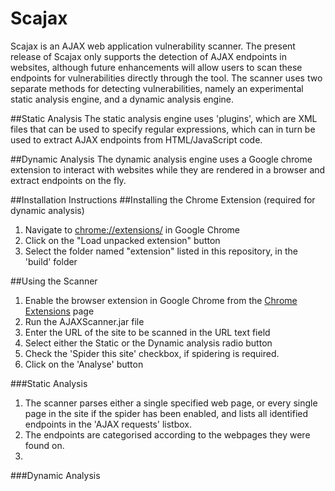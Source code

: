 # Scajax
Scajax is an AJAX web application vulnerability scanner. The present release of Scajax only supports the detection of AJAX endpoints in websites, although future enhancements will allow users to scan these endpoints for vulnerabilities directly through the tool. The scanner uses two separate methods for detecting vulnerabilities, namely an experimental static analysis engine, and a dynamic analysis engine.

##Static Analysis
The static analysis engine uses 'plugins', which are XML files that can be used to specify regular expressions, which can in turn be used to extract AJAX endpoints from HTML/JavaScript code.

##Dynamic Analysis
The dynamic analysis engine uses a Google chrome extension to interact with websites while they are rendered in a browser and extract endpoints on the fly.

##Installation Instructions
##Installing the Chrome Extension (required for dynamic analysis)
1. Navigate to [chrome://extensions/](chrome://extensions/) in Google Chrome
2. Click on the "Load unpacked extension" button
3. Select the folder named "extension" listed in this repository, in the 'build' folder

##Using the Scanner
1. Enable the browser extension in Google Chrome from the [Chrome Extensions](chrome://extensions/) page
2. Run the AJAXScanner.jar file
3. Enter the URL of the site to be scanned in the URL text field
4. Select either the Static or the Dynamic analysis radio button
5. Check the 'Spider this site' checkbox, if spidering is required.
6. Click on the 'Analyse' button

###Static Analysis
1. The scanner parses either a single specified web page, or every single page in the site if the spider has been enabled, and lists all identified endpoints in the 'AJAX requests' listbox. 
2. The endpoints are categorised according to the webpages they were found on.
3. 
###Dynamic Analysis


